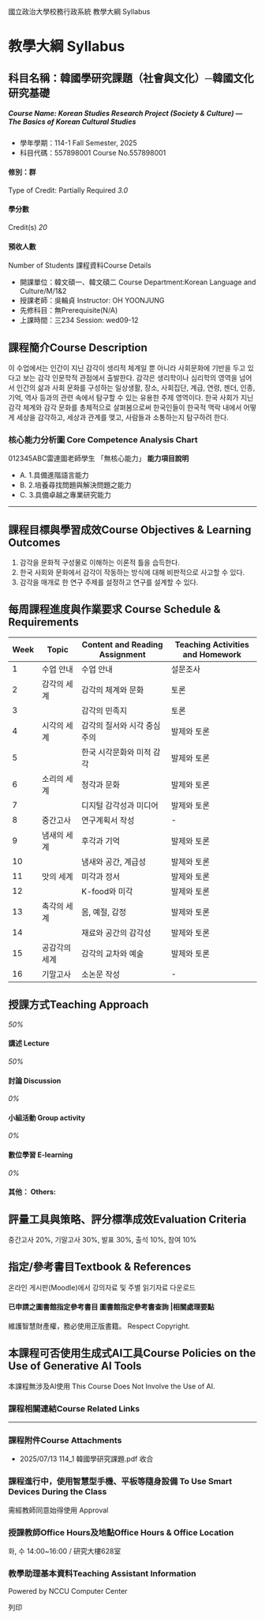 國立政治大學校務行政系統 教學大綱 Syllabus
# 教學大綱 Syllabus
##  科目名稱：韓國學研究課題（社會與文化）─韓國文化研究基礎
#####  Course Name: Korean Studies Research Project (Society & Culture) — The Basics of Korean Cultural Studies
  * 學年學期：114-1 Fall Semester, 2025 
  * 科目代碼：557898001 Course No.557898001


#### 修別：群
Type of Credit: Partially Required 
_3.0_
#### 學分數
Credit(s)
_20_
#### 預收人數
Number of Students
課程資料Course Details
  * 開課單位：韓文碩一、韓文碩二 Course Department:Korean Language and Culture/M/1&2 
  * 授課老師：吳輪貞 Instructor: OH YOONJUNG 
  * 先修科目：無Prerequisite(N/A)
  * 上課時間：三234 Session: wed09-12


##  課程簡介Course Description
이 수업에서는 인간이 지닌 감각이 생리적 체계일 뿐 아니라 사회문화에 기반을 두고 있다고 보는 감각 인문학적 관점에서 출발한다. 감각은 생리학이나 심리학의 영역을 넘어서 인간의 삶과 사회 문화를 구성하는 일상생활, 장소, 사회집단, 계급, 연령, 젠더, 인종, 기억, 역사 등과의 관련 속에서 탐구할 수 있는 유용한 주제 영역이다. 한국 사회가 지닌 감각 체계와 감각 문화를 총체적으로 살펴봄으로써 한국인들이 한국적 맥락 내에서 어떻게 세상을 감각하고, 세상과 관계를 맺고, 사람들과 소통하는지 탐구하려 한다. 
###  核心能力分析圖 Core Competence Analysis Chart
012345ABC雷達圖老師學生
「無核心能力」 
**能力項目說明**
  * A. 1.具備進階語言能力
  * B. 2.培養尋找問題與解決問題之能力
  * C. 3.具備卓越之專業研究能力


* * *
##  課程目標與學習成效Course Objectives & Learning Outcomes 
1. 감각을 문화적 구성물로 이해하는 이론적 틀을 습득한다. 
2. 한국 사회와 문화에서 감각이 작동하는 방식에 대해 비판적으로 사고할 수 있다. 
3. 감각을 매개로 한 연구 주제를 설정하고 연구를 설계할 수 있다. 
##  每周課程進度與作業要求 Course Schedule & Requirements
**Week** |  **Topic** |  **Content and Reading Assignment** |  **Teaching Activities and Homework**  
---|---|---|---  
1 |  수업 안내 |  수업 안내 |  설문조사  
2 |  감각의 세계 |  감각의 체계와 문화 |  토론  
3 |  |  감각의 민족지 |  토론  
4 |  시각의 세계 |  감각의 질서와 시각 중심주의 |  발제와 토론  
5 |  |  한국 시각문화와 미적 감각 |  발제와 토론  
6 |  소리의 세계 |  청각과 문화 |  발제와 토론  
7 |  |  디지털 감각성과 미디어 |  발제와 토론  
8 |  중간고사 |  연구계획서 작성 |  -  
9 |  냄새의 세계 |  후각과 기억 |  발제와 토론  
10 |  |  냄새와 공간, 계급성 |  발제와 토론  
11 |  맛의 세계 |  미각과 정서 |  발제와 토론  
12 |  |  K-food와 미각 |  발제와 토론  
13 |  촉각의 세계 |  몸, 예절, 감정 |  발제와 토론  
14 |  |  재료와 공간의 감각성 |  발제와 토론  
15 |  공감각의 세계 |  감각의 교차와 예술 |  발제와 토론  
16 |  기말고사 |  소논문 작성 |  -  
##  授課方式Teaching Approach
_50%_
####  講述 Lecture
_50%_
####  討論 Discussion
_0%_
####  小組活動 Group activity
_0%_
####  數位學習 E-learning
_0%_
####  其他： Others:
##  評量工具與策略、評分標準成效Evaluation Criteria
중간고사 20%, 기말고사 30%, 발표 30%, 출석 10%, 참여 10%
##  指定/參考書目Textbook & References
온라인 게시판(Moodle)에서 강의자료 및 주별 읽기자료 다운로드
####  已申請之圖書館指定參考書目  圖書館指定參考書查詢 |相關處理要點
維護智慧財產權，務必使用正版書籍。 Respect Copyright.
##  本課程可否使用生成式AI工具Course Policies on the Use of Generative AI Tools
本課程無涉及AI使用 This Course Does Not Involve the Use of AI.
###  課程相關連結Course Related Links
* * *
###  課程附件Course Attachments
  * 2025/07/13 114_1 韓國學研究課題.pdf  收合 


###  課程進行中，使用智慧型手機、平板等隨身設備 To Use Smart Devices During the Class
需經教師同意始得使用  Approval
###  授課教師Office Hours及地點Office Hours & Office Location
화, 수 14:00~16:00 / 研究大樓628室
###  教學助理基本資料Teaching Assistant Information
Powered by NCCU Computer Center
  
列印
